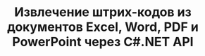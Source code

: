 ---
############################# Static ############################
layout: "auto-gen-gist"
draft: false
path: "ru/parser/net/extract/barcode//xltm/"
otherformats: DOC DOT DOCX DOCM DOTX DOTM TXT ODT OTT RTF PDF XHTML MHTML MD XML EPUB FB2 CHM XLS XLT XLSX XLSB XLTX XLTM ODS CSV OTS XLA XLAM PPT PPTX  PPS POT PPSX PPTM POTX PPSM ODP OTP PST OST EML EMLX MSG ONE 

############################# Head ############################
head_title: ".NET API для извлечения штрих-кодов из PDF, DOCX, PPTX, XLSX, EPUB и др. "
head_description: "GroupDocs.Parser .NET API позволяет разработчикам программного обеспечения извлекать штрих-коды из документов PDF, DOC, DOCX, PPT, PPTX, EML, MSG, XLS, XLSX, CSV, ODT, RTF и EPUB в приложениях .NET."

############################# Header ############################
title: "Извлечение штрих-кодов из документов Excel, Word, PDF и PowerPoint через C#.NET API"
description: "API GroupDocs.Parser .NET позволяет программистам извлекать штрих-коды из документов PDF, DOC, DOCX, PPT, PPTX, EML, MSG, XLS, XLSX, CSV, ODT, RTF и EPUB или страниц aea."

######################### Download Button #######################
button:
    enable: true

############################# About ############################
about:
    enable: true
    title: "Как извлечь штрих-коды из Excel, Word, PDF и других документов через .NET API?"
    content: |
       Штрих-коды представляют собой машиночитаемое представление цифр и символов, которые обычно используются во всем мире во многих контекстах, таких как сканирование и идентификация продуктов, отслеживание автомобильных запчастей, управление запасами и так далее. GroupDocs.Parser для .NET — это мощный API, который помогает разработчикам разрабатывать решение для извлечения текста, изображений и штрих-кодов из различных типов поддерживаемых форматов документов, таких как PDF, электронные письма, электронные книги, форматы Microsoft Office: Word (DOC, DOCX ), форматы PowerPoint (PPT, PPTX), Excel (XLS, XLSX), электронные письма (EML, MSG) и многие другие. API включает поддержку нескольких расширенных функций анализа документов, таких как поиск текста по ключевым словам, точное извлечение текста, извлечение текста в формате HTML или Markdown, извлечение текстовых областей с координатами, извлечение метаданных или штрих-кодов и т. д. 

############################# content ############################
steps:
    enable: true
    block:
    - title_left: "Как извлечь штрих-коды из документов XLTM с помощью C# .NET "
      content_left: |
       API GroupDocs.Parser .NET помогает разработчикам программного обеспечения с легкостью извлекать штрих-коды из документов XLTM. В следующем примере кода C# .NET показано, как извлечь штрих-коды из документа XLTM. 

      title_right: "Извлечение штрих-кодов из документов"
      content_right: |
        * Создайте экземпляр [Парсера](https://apireference.groupdocs.com/parser/net/groupdocs.parser/parser)
        * проверьте, поддерживается ли извлечение штрих-кодов
        * Вызовите метод [getBarcodes](https://apireference.groupdocs.com/parser/net/groupdocs.parser/parser/methods/getBarcodes), чтобы извлечь все штрих-коды из всего документа.
        * Перебирать штрих-коды в документе
        * Распечатать индекс страницы и значение штрих-кода

      gisthash: "f9329c432da312e75f5f1c3702c02c52"
      gistfile: "barcode_extraction_form_documents.cs"

    - title_left: "Извлечение штрих-кодов со страницы документа XLTM через .NET"
      content_left: |
       GroupDocs.Parser .NET позволяет программистам извлекать штрих-коды со страницы документов XLTM. В приведенном ниже коде C# .NET показано, как можно добиться извлечения штрих-кодов внутри документа XLTM. 

      title_right: "Извлечение штрих-кодов с помощью C# .NET"
      content_right: |
        * Создайте экземпляр [Парсера](https://apireference.groupdocs.com/parser/net/groupdocs.parser/parser)
        * Проверьте документ на поддержку извлечения штрих-кодов
        * Вызовите метод [getBarcodes](https://apireference.groupdocs.com/parser/net/groupdocs.parser/parser/methods/getBarcodes), чтобы извлечь все штрих-коды из всего документа.
        * Перебирать страницы и печатать номер страницы
        * Распечатать индекс страницы и значение штрих-кода
     
      gisthash: "80779aaa36b7d11b69c29296cfa73bd1"
      gistfile: "barcodes_extraction_form_documents_page.cs"
      
    - title_left: "Получите штрих-коды из XLTM области страницы документа через .NET"
      content_left: |
       GroupDocs.Parser .NET — это мощный API, обеспечивающий полную поддержку извлечения штрих-кодов из документов XLTM с помощью пары строк кода .NET. В следующем примере кода .NET показано, как выполнить извлечение штрих-кодов из области страницы документа XLTM.

      title_right: "Извлечение штрих-кодов из XLTM области страницы "
      content_right: |
        * Создайте экземпляр [Парсера](https://apireference.groupdocs.com/parser/net/groupdocs.parser/parser)
        * Проверьте документ на поддержку извлечения штрих-кодов
        * создать настраиваемые параметры, которые можно использовать для извлечения штрих-кодов
        * Извлечение штрих-кодов из правого верхнего угла страницы путем вызова метода [getBarcodes](https://apireference.groupdocs.com/parser/net/groupdocs.parser/parser/methods/getBarcodes) с использованием параметров настройки.
        * Распечатать индекс страницы и значение штрих-кода
     
      gisthash: "932e868be1c52982f8c2ced2fc4c0640"
      gistfile: "barcodes_extraction_from_documents_page_area.cs"

    - title_left: "Системные Требования"
      content_left: |
        API GroupDocs.Assembly .NET поддерживаются на всех основных платформах и операционных системах. Полное руководство по системным требованиям можно найти на странице [системные требования](hhttps://docs.groupdocs.com/parser/net/system-requirements/). Перед выполнением приведенного ниже кода убедитесь, что на вашем компьютере установлены следующие предварительные компоненты. система:
        * Операционные системы: Microsoft Windows, Linux, MacOS
        * Среда разработки: Visual Studio, Xamarin, MonoDevelop и т. д.
        * Фреймворки: .NET Framework, .NET Standard, .NET Core, Mono
        * Получите последнюю версию API GroupDocs.Assembly .NET из [NuGet](https://www.nuget.org/packages/GroupDocs.parser/)
        
      title_right: "Зачем использовать GroupDocs.Assembly"
      content_right: |
        * Поддержка извлечения простого текста из любых поддерживаемых документов
        * Парсинг документов по пользовательским шаблонам.
        * Полностью поддерживает извлечение структурированного текста
        * Текстовый поиск по ключевому слову, а также регулярное выражение
        * Извлечение форматированного текста, метаданных, изображений, контейнеров и вложений.
        * Извлечение оглавления для некоторых поддерживаемых форматов документов.
        * Анализировать данные формы из PDF-документов.
        * Извлечение гиперссылок из документа

demos:
    enable: true


more_formats:
    enable: true


back_to_top:
    enable: true
---